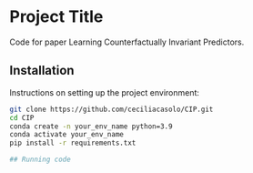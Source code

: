 # Project Title

Code for paper Learning Counterfactually Invariant Predictors. 

## Installation

Instructions on setting up the project environment:

```bash
git clone https://github.com/ceciliacasolo/CIP.git
cd CIP
conda create -n your_env_name python=3.9
conda activate your_env_name
pip install -r requirements.txt

## Running code

